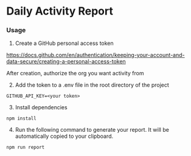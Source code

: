 # Daily Activity Report 

### Usage 

1. Create a GitHub personal access token 

https://docs.github.com/en/authentication/keeping-your-account-and-data-secure/creating-a-personal-access-token

After creation, authorize the org you want activity from

2. Add the token to a .env file in the root directory of the project  
```
GITHUB_API_KEY=<your token>
```

3. Install dependencies
```
npm install
```

4. Run the following command to generate your report. It will be automatically copied to your clipboard.
  
```
npm run report
```

